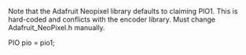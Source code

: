 Note that the Adafruit Neopixel library defaults to claiming PIO1.  This is hard-coded and conflicts with the encoder library.  Must change Adafruit_NeoPixel.h manually.

PIO pio = pio1;